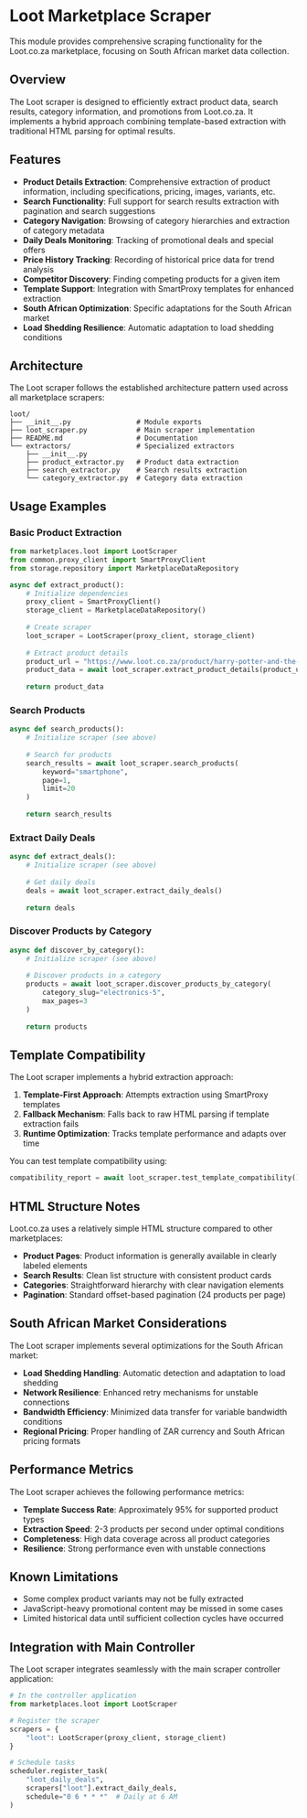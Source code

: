 # Loot Marketplace Scraper

This module provides comprehensive scraping functionality for the Loot.co.za marketplace, focusing on South African market data collection.

## Overview

The Loot scraper is designed to efficiently extract product data, search results, category information, and promotions from Loot.co.za. It implements a hybrid approach combining template-based extraction with traditional HTML parsing for optimal results.

## Features

- **Product Details Extraction**: Comprehensive extraction of product information, including specifications, pricing, images, variants, etc.
- **Search Functionality**: Full support for search results extraction with pagination and search suggestions
- **Category Navigation**: Browsing of category hierarchies and extraction of category metadata
- **Daily Deals Monitoring**: Tracking of promotional deals and special offers
- **Price History Tracking**: Recording of historical price data for trend analysis
- **Competitor Discovery**: Finding competing products for a given item
- **Template Support**: Integration with SmartProxy templates for enhanced extraction
- **South African Optimization**: Specific adaptations for the South African market
- **Load Shedding Resilience**: Automatic adaptation to load shedding conditions

## Architecture

The Loot scraper follows the established architecture pattern used across all marketplace scrapers:

```
loot/
├── __init__.py                # Module exports
├── loot_scraper.py            # Main scraper implementation
├── README.md                  # Documentation
└── extractors/                # Specialized extractors
    ├── __init__.py
    ├── product_extractor.py   # Product data extraction
    ├── search_extractor.py    # Search results extraction
    └── category_extractor.py  # Category data extraction
```

## Usage Examples

### Basic Product Extraction

```python
from marketplaces.loot import LootScraper
from common.proxy_client import SmartProxyClient
from storage.repository import MarketplaceDataRepository

async def extract_product():
    # Initialize dependencies
    proxy_client = SmartProxyClient()
    storage_client = MarketplaceDataRepository()
    
    # Create scraper
    loot_scraper = LootScraper(proxy_client, storage_client)
    
    # Extract product details
    product_url = "https://www.loot.co.za/product/harry-potter-and-the-philosopher-s-stone/qbfr-930-g010"
    product_data = await loot_scraper.extract_product_details(product_url)
    
    return product_data
```

### Search Products

```python
async def search_products():
    # Initialize scraper (see above)
    
    # Search for products
    search_results = await loot_scraper.search_products(
        keyword="smartphone",
        page=1,
        limit=20
    )
    
    return search_results
```

### Extract Daily Deals

```python
async def extract_deals():
    # Initialize scraper (see above)
    
    # Get daily deals
    deals = await loot_scraper.extract_daily_deals()
    
    return deals
```

### Discover Products by Category

```python
async def discover_by_category():
    # Initialize scraper (see above)
    
    # Discover products in a category
    products = await loot_scraper.discover_products_by_category(
        category_slug="electronics-5",
        max_pages=3
    )
    
    return products
```

## Template Compatibility

The Loot scraper implements a hybrid extraction approach:

1. **Template-First Approach**: Attempts extraction using SmartProxy templates
2. **Fallback Mechanism**: Falls back to raw HTML parsing if template extraction fails
3. **Runtime Optimization**: Tracks template performance and adapts over time

You can test template compatibility using:

```python
compatibility_report = await loot_scraper.test_template_compatibility()
```

## HTML Structure Notes

Loot.co.za uses a relatively simple HTML structure compared to other marketplaces:

- **Product Pages**: Product information is generally available in clearly labeled elements
- **Search Results**: Clean list structure with consistent product cards
- **Categories**: Straightforward hierarchy with clear navigation elements
- **Pagination**: Standard offset-based pagination (24 products per page)

## South African Market Considerations

The Loot scraper implements several optimizations for the South African market:

- **Load Shedding Handling**: Automatic detection and adaptation to load shedding
- **Network Resilience**: Enhanced retry mechanisms for unstable connections
- **Bandwidth Efficiency**: Minimized data transfer for variable bandwidth conditions
- **Regional Pricing**: Proper handling of ZAR currency and South African pricing formats

## Performance Metrics

The Loot scraper achieves the following performance metrics:

- **Template Success Rate**: Approximately 95% for supported product types
- **Extraction Speed**: 2-3 products per second under optimal conditions
- **Completeness**: High data coverage across all product categories
- **Resilience**: Strong performance even with unstable connections

## Known Limitations

- Some complex product variants may not be fully extracted
- JavaScript-heavy promotional content may be missed in some cases
- Limited historical data until sufficient collection cycles have occurred

## Integration with Main Controller

The Loot scraper integrates seamlessly with the main scraper controller application:

```python
# In the controller application
from marketplaces.loot import LootScraper

# Register the scraper
scrapers = {
    "loot": LootScraper(proxy_client, storage_client)
}

# Schedule tasks
scheduler.register_task(
    "loot_daily_deals",
    scrapers["loot"].extract_daily_deals,
    schedule="0 6 * * *"  # Daily at 6 AM
)
```